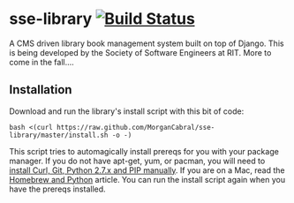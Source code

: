 # sse-library [![Build Status](https://secure.travis-ci.org/MorganCabral/sse-library.png?branch=master)](http://travis-ci.org/MorganCabral/sse-library)

A CMS driven library book management system built on top of Django. This is being developed by the Society of Software Engineers at RIT. More to come in the fall....

## Installation

Download and run the library's install script with this bit of code:

`bash <(curl https://raw.github.com/MorganCabral/sse-library/master/install.sh -o -)`

This script tries to automagically install prereqs for you with your package
manager. If you do not have apt-get, yum, or pacman, you will need to [install
Curl, Git, Python 2.7.x and PIP
manually](https://github.com/MorganCabral/sse-library/wiki/Installation-Prereqs).
If you are on a Mac, read the [Homebrew and
Python](https://github.com/mxcl/homebrew/wiki/Homebrew-and-Python) article. You
can run the install script again when you have the prereqs installed.
